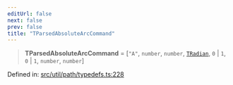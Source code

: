 ```yaml
---
editUrl: false
next: false
prev: false
title: "TParsedAbsoluteArcCommand"
---
```


> **TParsedAbsoluteArcCommand** = \[`"A"`, `number`, `number`, [`TRadian`](/api/type-aliases/tradian/), `0` \| `1`, `0` \| `1`, `number`, `number`\]

Defined in: [src/util/path/typedefs.ts:228](https://github.com/fabricjs/fabric.js/blob/e114448a1bce9b68a3e1bba337bc0c83a35c1aa5/src/util/path/typedefs.ts#L228)
